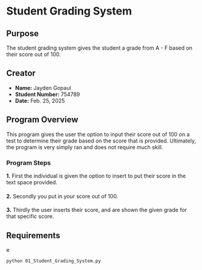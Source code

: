 # Student Grading System

## Purpose
The student grading system gives the student a grade from A - F based on their score out of 100.

## Creator

- **Name:** Jayden Gopaul
- **Student Number:** 754789
- **Date:** Feb. 25, 2025

## Program Overview
This program gives the user the option to input their score out of 100 on a test to determine their grade based on the score that is provided. Ultimately, the program is very simply ran and does not require much skill.


### Program Steps

**1.** First the individual is given the option to insert to put their score in the text space provided.
####
**2.** Secondly you put in your score out of 100.
####
**3.** Thirdly the user inserts their score, and are shown the given grade for that specific score.

## Requirements
e


```bash
python 01_Student_Grading_System.py
